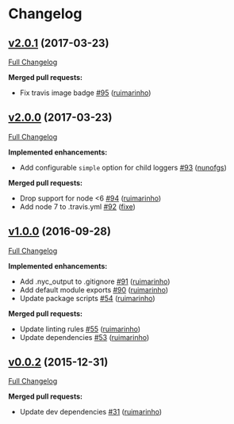# Changelog

## [v2.0.1](https://github.com/uphold/debugnyan/tree/v2.0.1) (2017-03-23)
[Full Changelog](https://github.com/uphold/debugnyan/compare/v2.0.0...v2.0.1)

**Merged pull requests:**

- Fix travis image badge [\#95](https://github.com/uphold/debugnyan/pull/95) ([ruimarinho](https://github.com/ruimarinho))

## [v2.0.0](https://github.com/uphold/debugnyan/tree/v2.0.0) (2017-03-23)
[Full Changelog](https://github.com/uphold/debugnyan/compare/v1.0.0...v2.0.0)

**Implemented enhancements:**

- Add configurable `simple` option for child loggers [\#93](https://github.com/uphold/debugnyan/pull/93) ([nunofgs](https://github.com/nunofgs))

**Merged pull requests:**

- Drop support for node \<6 [\#94](https://github.com/uphold/debugnyan/pull/94) ([ruimarinho](https://github.com/ruimarinho))
- Add node 7 to .travis.yml [\#92](https://github.com/uphold/debugnyan/pull/92) ([fixe](https://github.com/fixe))

## [v1.0.0](https://github.com/uphold/debugnyan/tree/v1.0.0) (2016-09-28)
[Full Changelog](https://github.com/uphold/debugnyan/compare/v0.0.2...v1.0.0)

**Implemented enhancements:**

- Add .nyc\_output to .gitignore [\#91](https://github.com/uphold/debugnyan/pull/91) ([ruimarinho](https://github.com/ruimarinho))
- Add default module exports [\#90](https://github.com/uphold/debugnyan/pull/90) ([ruimarinho](https://github.com/ruimarinho))
- Update package scripts [\#54](https://github.com/uphold/debugnyan/pull/54) ([ruimarinho](https://github.com/ruimarinho))

**Merged pull requests:**

- Update linting rules [\#55](https://github.com/uphold/debugnyan/pull/55) ([ruimarinho](https://github.com/ruimarinho))
- Update dependencies [\#53](https://github.com/uphold/debugnyan/pull/53) ([ruimarinho](https://github.com/ruimarinho))

## [v0.0.2](https://github.com/uphold/debugnyan/tree/v0.0.2) (2015-12-31)
[Full Changelog](https://github.com/uphold/debugnyan/compare/v0.0.1...v0.0.2)

**Merged pull requests:**

- Update dev dependencies [\#31](https://github.com/uphold/debugnyan/pull/31) ([ruimarinho](https://github.com/ruimarinho))

